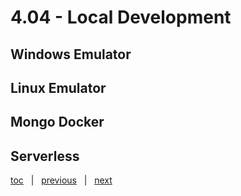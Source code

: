 # 4.04 - Local Development



## Windows Emulator




## Linux Emulator




## Mongo Docker




## Serverless





[toc](0_table_of_contents.md) &nbsp; |  &nbsp; [previous](4_03_relational_to_cosmos_example.md) &nbsp; | &nbsp; [next](0_table_of_contents.md) &nbsp;
